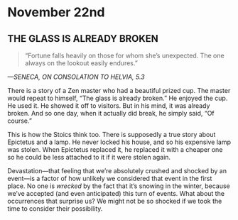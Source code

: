 # November 22nd
## THE GLASS IS ALREADY BROKEN

> “Fortune falls heavily on those for whom she’s unexpected. The one always on the lookout easily endures.”

*—SENECA, ON CONSOLATION TO HELVIA, 5.3*

There is a story of a Zen master who had a beautiful prized cup. The master would repeat to himself, “The glass is already broken.” He enjoyed the cup. He used it. He showed it off to visitors. But in his mind, it was already broken. And so one day, when it actually did break, he simply said, “Of course.”

This is how the Stoics think too. There is supposedly a true story about Epictetus and a lamp. He never locked his house, and so his expensive lamp was stolen. When Epictetus replaced it, he replaced it with a cheaper one so he could be less attached to it if it were stolen again.

Devastation—that feeling that we’re absolutely crushed and shocked by an event—is a factor of how unlikely we considered that event in the first place. No one is *wrecked* by the fact that it’s snowing in the winter, because we’ve accepted (and even anticipated) this turn of events. What about the occurrences that surprise us? We might not be so shocked if we took the time to consider their possibility.

